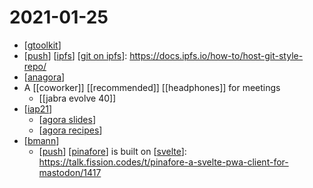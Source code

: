 # 2021-01-25

- [[gtoolkit]]
- [[push]] [[ipfs]] [[git on ipfs]]: https://docs.ipfs.io/how-to/host-git-style-repo/
- [[anagora]]
- A [[coworker]] [[recommended]] [[headphones]] for meetings
  - [[jabra evolve 40]]
- [[iap21]]
  - [[agora slides]]
  - [[agora recipes]]
- [[bmann]]
  - [[push]] [[pinafore]] is built on [[svelte]]: https://talk.fission.codes/t/pinafore-a-svelte-pwa-client-for-mastodon/1417

[//begin]: # "Autogenerated link references for markdown compatibility"
[gtoolkit]: ../gtoolkit "Gtoolkit"
[push]: ../push "Push"
[ipfs]: ../ipfs "Ipfs"
[git on ipfs]: ../git-on-ipfs "Git on Ipfs"
[anagora]: ../anagora "Anagora"
[iap21]: ../iap21 "Iap21"
[agora slides]: ../agora-slides "Agora Slides"
[agora recipes]: ../agora-recipes "Agora Recipes"
[bmann]: ../bmann "Bmann"
[pinafore]: ../pinafore "Pinafore"
[svelte]: ../svelte "Svelte"
[//end]: # "Autogenerated link references"
